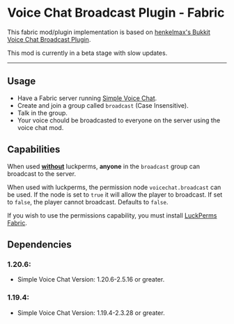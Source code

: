 # Voice Chat Broadcast Plugin - Fabric

This fabric mod/plugin implementation is based on [henkelmax's Bukkit Voice Chat Broadcast Plugin](https://github.com/henkelmax/voicechat-broadcast-plugin).

This mod is currently in a beta stage with slow updates.

<hr>

## Usage

- Have a Fabric server running [Simple Voice Chat](https://modrinth.com/plugin/simple-voice-chat).
- Create and join a group called `broadcast` (Case Insensitive).
- Talk in the group.
- Your voice chould be broadcasted to everyone on the server using the voice chat mod.

## Capabilities

When used **<ins>without</ins>** luckperms, **anyone** in the `broadcast` group can broadcast to the server.

When used with luckperms, the permission node `voicechat.broadcast` can be used.
If the node is set to `true` it will allow the player to broadcast. If set to `false`, the player cannot broadcast.
Defaults to `false`.

If you wish to use the permissions capability, you must install [LuckPerms Fabric](https://luckperms.net/download).

## Dependencies

### 1.20.6:

- Simple Voice Chat Version: 1.20.6-2.5.16 or greater.

### 1.19.4:

- Simple Voice Chat Version: 1.19.4-2.3.28 or greater.



